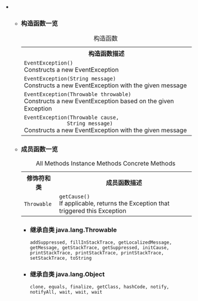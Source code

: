 <div class="summary">
<ul class="blockList">
<li class="blockList">
<!-- ======== CONSTRUCTOR SUMMARY ======== -->
<ul class="blockList">
<li class="blockList"><a name="constructor.summary">
<!--   -->
</a>
<h3>构造函数一览</h3>
<table class="memberSummary" border="0" cellpadding="3" cellspacing="0" summary="Constructor Summary table, listing constructors, and an explanation">
<caption><span>构造函数</span><span class="tabEnd"> </span></caption>
<tr>
<th>构造函数描述</th>
</tr>
<tr class="altColor">
<td class="colOne"><code><span class="memberNameLink"><a >EventException</a></span>()</code>
<div class="block">Constructs a new EventException</div>
</td>
</tr>
<tr class="rowColor">
<td class="colOne"><code><span class="memberNameLink"><a >EventException</a></span>(<a  title="class or interface in java.lang">String</a> message)</code>
<div class="block">Constructs a new EventException with the given message</div>
</td>
</tr>
<tr class="altColor">
<td class="colOne"><code><span class="memberNameLink"><a >EventException</a></span>(<a  title="class or interface in java.lang">Throwable</a> throwable)</code>
<div class="block">Constructs a new EventException based on the given Exception</div>
</td>
</tr>
<tr class="rowColor">
<td class="colOne"><code><span class="memberNameLink"><a >EventException</a></span>(<a  title="class or interface in java.lang">Throwable</a> cause,
              <a  title="class or interface in java.lang">String</a> message)</code>
<div class="block">Constructs a new EventException with the given message</div>
</td>
</tr>
</table>
</li>
</ul>
<!-- ========== METHOD SUMMARY =========== -->
<ul class="blockList">
<li class="blockList"><a name="method.summary">
<!--   -->
</a>
<h3>成员函数一览</h3>
<table class="memberSummary" border="0" cellpadding="3" cellspacing="0" summary="Method Summary table, listing methods, and an explanation">
<caption><span id="t0" class="activeTableTab"><span>All Methods</span><span class="tabEnd"> </span></span><span id="t2" class="tableTab"><span><a >Instance Methods</a></span><span class="tabEnd"> </span></span><span id="t4" class="tableTab"><span><a >Concrete Methods</a></span><span class="tabEnd"> </span></span></caption>
<tr>
<th>修饰符和类</th>
<th>成员函数描述</th>
</tr>
<tr id="i0" class="altColor">
<td class="colFirst"><code><a  title="class or interface in java.lang">Throwable</a></code></td>
<td class="colLast"><code><span class="memberNameLink"><a >getCause</a></span>()</code>
<div class="block">If applicable, returns the Exception that triggered this Exception</div>
</td>
</tr>
</table>
<ul class="blockList">
<li class="blockList"><a name="methods.inherited.from.class.java.lang.Throwable">
<!--   -->
</a>
<h3>继承自类 java.lang.<a  title="class or interface in java.lang">Throwable</a></h3>
<code><a  title="class or interface in java.lang">addSuppressed</a>, <a  title="class or interface in java.lang">fillInStackTrace</a>, <a  title="class or interface in java.lang">getLocalizedMessage</a>, <a  title="class or interface in java.lang">getMessage</a>, <a  title="class or interface in java.lang">getStackTrace</a>, <a  title="class or interface in java.lang">getSuppressed</a>, <a  title="class or interface in java.lang">initCause</a>, <a  title="class or interface in java.lang">printStackTrace</a>, <a  title="class or interface in java.lang">printStackTrace</a>, <a  title="class or interface in java.lang">printStackTrace</a>, <a  title="class or interface in java.lang">setStackTrace</a>, <a  title="class or interface in java.lang">toString</a></code></li>
</ul>
<ul class="blockList">
<li class="blockList"><a name="methods.inherited.from.class.java.lang.Object">
<!--   -->
</a>
<h3>继承自类 java.lang.<a  title="class or interface in java.lang">Object</a></h3>
<code><a  title="class or interface in java.lang">clone</a>, <a  title="class or interface in java.lang">equals</a>, <a  title="class or interface in java.lang">finalize</a>, <a  title="class or interface in java.lang">getClass</a>, <a  title="class or interface in java.lang">hashCode</a>, <a  title="class or interface in java.lang">notify</a>, <a  title="class or interface in java.lang">notifyAll</a>, <a  title="class or interface in java.lang">wait</a>, <a  title="class or interface in java.lang">wait</a>, <a  title="class or interface in java.lang">wait</a></code></li>
</ul>
</li>
</ul>
</li>
</ul>
</div>
